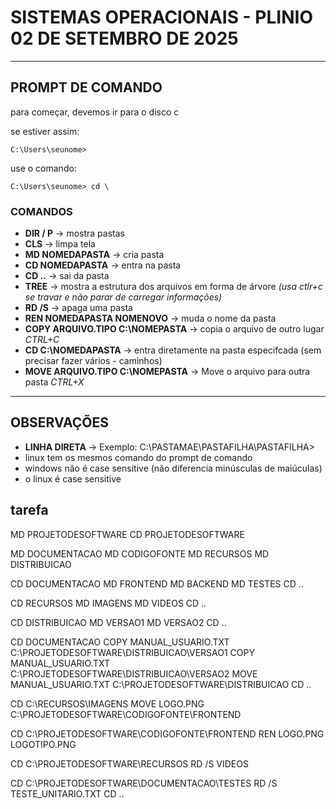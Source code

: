# SISTEMAS OPERACIONAIS - PLINIO 02 DE SETEMBRO DE 2025 
---

## PROMPT DE COMANDO

para começar, devemos ir para o disco c

se estiver assim:
~~~
C:\Users\seunome>
~~~
use o comando:
~~~
C:\Users\seunome> cd \
~~~

### COMANDOS
- **DIR / P** -> mostra pastas
- **CLS** -> limpa tela
- **MD NOMEDAPASTA** -> cria pasta
- **CD NOMEDAPASTA** -> entra na pasta
- **CD ..** -> sai da pasta
- **TREE** ->  mostra a estrutura dos arquivos em forma de árvore
 _(usa ctlr+c se travar e não parar de carregar informações)_
- **RD /S** -> apaga uma pasta
- **REN NOMEDAPASTA NOMENOVO** -> muda o nome da pasta
- **COPY ARQUIVO.TIPO C:\NOMEPASTA** -> copia o arquivo de outro lugar _CTRL+C_
- **CD C:\NOMEDAPASTA** -> entra diretamente na pasta especifcada (sem precisar fazer vários - caminhos)
- **MOVE ARQUIVO.TIPO C:\NOMEPASTA** -> Move o arquivo para outra pasta _CTRL+X_


---

## OBSERVAÇÕES
- **LINHA DIRETA** -> Exemplo: C:\PASTAMAE\PASTAFILHA\PASTAFILHA> 
- linux tem os mesmos comando do prompt de comando
- windows não é case sensitive (não diferencia minúsculas de maiúculas) 
- o linux é case sensitive

## tarefa
MD PROJETODESOFTWARE
CD PROJETODESOFTWARE

MD DOCUMENTACAO
MD CODIGOFONTE
MD RECURSOS
MD DISTRIBUICAO

CD DOCUMENTACAO
MD FRONTEND
MD BACKEND
MD TESTES
CD ..

CD RECURSOS
MD IMAGENS 
MD VIDEOS
CD ..

CD DISTRIBUICAO
MD VERSAO1
MD VERSAO2
CD ..

CD DOCUMENTACAO
COPY MANUAL_USUARIO.TXT C:\PROJETODESOFTWARE\DISTRIBUICAO\VERSAO1
COPY MANUAL_USUARIO.TXT C:\PROJETODESOFTWARE\DISTRIBUICAO\VERSAO2
MOVE MANUAL_USUARIO.TXT C:\PROJETODESOFTWARE\DISTRIBUICAO
CD ..

CD C:\RECURSOS\IMAGENS
MOVE LOGO.PNG C:\PROJETODESOFTWARE\CODIGOFONTE\FRONTEND

CD C:\PROJETODESOFTWARE\CODIGOFONTE\FRONTEND
REN LOGO.PNG LOGOTIPO.PNG

CD C:\PROJETODESOFTWARE\RECURSOS
RD /S VIDEOS

CD C:\PROJETODESOFTWARE\DOCUMENTACAO\TESTES
RD /S TESTE_UNITARIO.TXT 
CD ..

